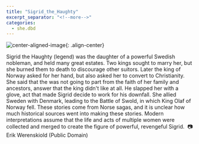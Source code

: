 ```yaml
---
title: "Sigrid_the_Haughty"
excerpt_separator: "<!--more-->"
categories:
  - she.dbd
---
```



![center-aligned-image](https://cdn.pixabay.com/photo/2020/10/26/16/56/man-5687861_1280.png){: .align-center}


Sigrid the Haughty (legend) was the daughter of a powerful Swedish nobleman, and held many great estates. Two kings sought to marry her, but she burned them to death to discourage other suitors. Later the king of Norway asked for her hand, but also asked her to convert to Christianity. She said that the was not going to part from the faith of her family and ancestors, answer that the king didn't like at all. He slapped her with a glove, act that made Sigrid decide to work for his downfall. She allied Sweden with Denmark, leading to the Battle of Swold, in which King Olaf of Norway fell. These stories come from Norse sagas, and it is unclear how much historical sources went into making these stories. Modern interpretations assume that the life and acts of multiple women were collected and merged to create the figure of powerful, revengeful Sigrid.⁠
⁠
📷 Erik Werenskiold (Public Domain)⁠

